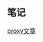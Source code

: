 ## 笔记

[proxy文章](https://medium.com/dailyjs/how-to-use-javascript-proxies-for-fun-and-profit-365579d4a9f8)
